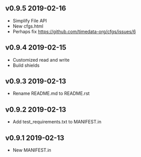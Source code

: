 ## v0.9.5 2019-02-16
- Simplify File API
- New cfgs.html
- Perhaps fix https://github.com/timedata-org/cfgs/issues/6

## v0.9.4 2019-02-15
- Customized read and write
- Build shields

## v0.9.3 2019-02-13
 - Rename README.md to README.rst

## v0.9.2 2019-02-13
 - Add test_requirements.txt to MANIFEST.in

## v0.9.1 2019-02-13
 - New MANIFEST.in
